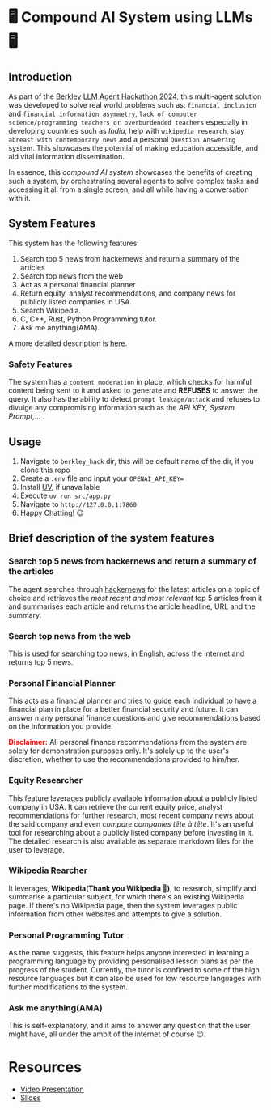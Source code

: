 # 🖥️ Compound AI System using LLMs 🖥️

## Introduction

As part of the [Berkley LLM Agent Hackathon 2024](https://rdi.berkeley.edu/llm-agents-hackathon/), this multi-agent solution was developed to solve real world problems such as: `financial inclusion` and `financial information asymmetry`, `lack of computer science/programming teachers or overburdended teachers` especially in developing countries such as *India*, help with `wikipedia research`, stay `abreast with contemporary news` and a personal `Question Answering` system.
This showcases the potential of making education accessible, and aid vital information dissemination.

In essence, this *compound AI system* showcases the benefits of creating such a system, by orchestrating several agents to solve complex tasks and accessing it all from a single screen, and all while having a conversation with it.

## System Features

This system has the following features:

1. Search top 5 news from hackernews and return a summary of the articles
2. Search top news from the web
3. Act as a personal financial planner
4. Return equity, analyst recommendations, and company news for publicly listed
companies in USA.
5. Search Wikipedia.
6. C, C++, Rust, Python Programming tutor.
7. Ask me anything(AMA).

A more detailed description is [here](#brief-description-of-the-system-features).

### Safety Features

The system has a `content moderation` in place, which checks for harmful content being sent to it and asked to generate and **REFUSES** to answer the query.
It also has the ability to detect `prompt leakage/attack` and refuses to divulge any compromising information such as the *API KEY, System Prompt,...* .

## Usage

1. Navigate to `berkley_hack` dir, this will be default name of the dir, if you clone this repo
2. Create a `.env` file and input your `OPENAI_API_KEY=`
3. Install [UV](https://docs.astral.sh/uv/getting-started/installation/), if unavailable
4. Execute `uv run src/app.py`
5. Navigate to `http://127.0.0.1:7860`
6. Happy Chatting! 😉

## Brief description of the system features

### Search top 5 news from hackernews and return a summary of the articles

The agent searches through [hackernews](https://thehackernews.com/) for the latest articles on a topic of choice and retrieves the *most recent and most relevant* top 5 articles from it and summarises each article and returns the article headline, URL and the summary.

### Search top news from the web

This is used for searching top news, in English, across the internet and returns top 5 news.

### Personal Financial Planner

This acts as a financial planner and tries to guide each individual to have a financial plan in place for a better financial security and future. It can answer many personal finance questions and give recommendations based on the information you provide.

<span style="color:red;">**Disclaimer:**</span>
All personal finance recommendations from the system are solely for demonstration purposes only. It's solely up to the user's discretion, whether to use the recommendations provided to him/her.

### Equity Researcher

This feature leverages publicly available information about a publicly listed company in USA. It can retrieve the current equity price, analyst recommendations for further research, most recent company news about the said company and even *compare companies tête à tête*. It's an useful tool for researching about a publicly listed company before investing in it.
The detailed research is also available as separate markdown files for the user to leverage.

### Wikipedia Rearcher

It leverages, **Wikipedia(Thank you Wikipedia 🙏)**, to research, simplify and summarise a particular subject, for which there's an existing Wikipedia page. If there's no Wikipedia page, then the system leverages public information from other websites and attempts to give a solution.

### Personal Programming Tutor

As the name suggests, this feature helps anyone interested in learning a programming language by providing personalised lesson plans as per the progress of the student. Currently, the tutor is confined to some of the high resource languages but it can also be used for low resource languages with further modifications to the system.

### Ask me anything(AMA)

This is self-explanatory, and it aims to answer any question that the user might have, all under the ambit of the internet of course 😉.

# Resources

- [Video Presentation]()
- [Slides](https://docs.google.com/presentation/d/1jrONLX6S9hsc4My43XxR44jb0WzpISy5SM5OwJcB4y0/edit?usp=sharing)
